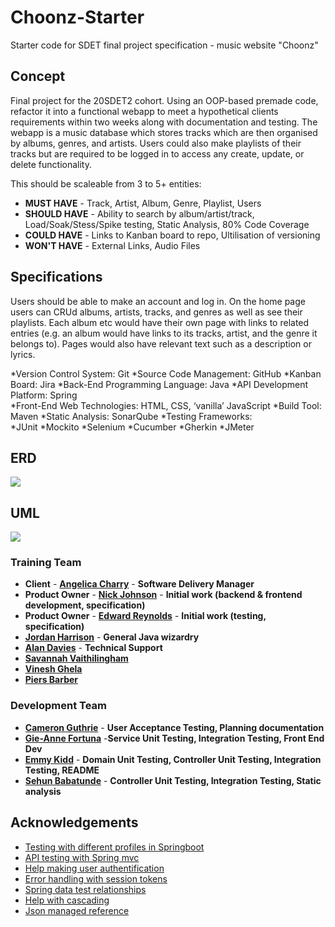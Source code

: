 # Choonz-Starter

Starter code for SDET final project specification - music website "Choonz"

## Concept

Final project for the 20SDET2 cohort. Using an OOP-based premade code, refactor it into a functional webapp to meet a hypothetical clients requirements within two weeks along with documentation and testing. The webapp is a music database which stores tracks which are then organised by albums, genres, and artists. Users could also make playlists of their tracks but are required to be logged in to access any create, update, or delete functionality.

This should be scaleable from 3 to 5+ entities:

- **MUST HAVE** - Track, Artist, Album, Genre, Playlist, Users
- **SHOULD HAVE** - Ability to search by album/artist/track, Load/Soak/Stess/Spike testing, Static Analysis, 80% Code Coverage
- **COULD HAVE** - Links to Kanban board to repo, Ultilisation of versioning
- **WON'T HAVE** - External Links, Audio Files

## Specifications

Users should be able to make an account and log in. On the home page users can CRUd albums, artists, tracks, and genres as well as see their playlists. Each album etc would have their own page with links to related entries (e.g. an album would have links to its tracks, artist, and the genre it belongs to). Pages would also have relevant text such as a description or lyrics.

*Version Control System: Git 
*Source Code Management: GitHub 
*Kanban Board: Jira 
*Back-End Programming Language: Java 
*API Development Platform: Spring  
*Front-End Web Technologies: HTML, CSS, ‘vanilla’ JavaScript 
*Build Tool: Maven 
*Static Analysis: SonarQube 
*Testing Frameworks:  
 *JUnit 
 *Mockito 
 *Selenium 
 *Cucumber 
 *Gherkin 
 *JMeter 

## ERD

![](https://cdn.discordapp.com/attachments/761214563660070922/822268595219464192/CGP_ERD_FINAL.png)

## UML

![](https://cdn.discordapp.com/attachments/761214563660070922/822268579692281937/CGP_UML_FINAL.png)

### Training Team

- **Client** - [**Angelica Charry**](https://github.com/acharry) - **Software Delivery Manager**
- **Product Owner** - [**Nick Johnson**](https://github.com/nickrstewarttds) - **Initial work (backend & frontend development, specification)**
- **Product Owner** - [**Edward Reynolds**](https://github.com/Edrz-96) - **Initial work (testing, specification)**
- [**Jordan Harrison**](https://github.com/JHarry444) - **General Java wizardry**
- [**Alan Davies**](https://github.com/MorickClive) - **Technical Support**
- [**Savannah Vaithilingham**](https://github.com/savannahvaith)
- [**Vinesh Ghela**](https://github.com/vineshghela)
- [**Piers Barber**](https://github.com/PCMBarber)

### Development Team

- [**Cameron Guthrie**](https://github.com/CGuthrieQA) - **User Acceptance Testing, Planning documentation**
- [**Gie-Anne Fortuna**](https://github.com/giefortunaQA) -**Service Unit Testing, Integration Testing, Front End Dev**
- [**Emmy Kidd**](https://github.com/ekiddqa) - **Domain Unit Testing, Controller Unit Testing, Integration Testing, README**
- [**Sehun Babatunde**](https://github.com/SehunB-QA) - **Controller Unit Testing, Integration Testing, Static analysis**

## Acknowledgements

- [Testing with different profiles in Springboot](https://stackoverflow.com/questions/52077711/spring-boot-test-execute-different-sql-scripts-in-tests-depending-on-the-active)
- [API testing with Spring mvc](https://www.baeldung.com/oauth-api-testing-with-spring-mvc)
- [Help making user authentification](https://gomakethings.com/using-oauth-with-fetch-in-vanilla-js/)
- [Error handling with session tokens](https://www.telerik.com/blogs/what-is-json-how-to-handle-unexpected-token-error#:~:text=%E2%80%9CUnexpected%20token%20%3C%20in%20JSON%20at,it%20is%20parsed%20to%20JSON)
- [Spring data test relationships](https://www.baeldung.com/spring-data-rest-relationships)
- [Help with cascading](https://stackoverflow.com/questions/13027214/what-is-the-meaning-of-the-cascadetype-all-for-a-manytoone-jpa-association)
- [Json managed reference](https://www.logicbig.com/tutorials/misc/jackson/json-managed-reference.html)